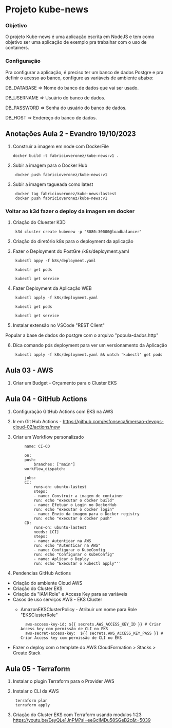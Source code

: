 # Projeto kube-news

### Objetivo
O projeto Kube-news é uma aplicação escrita em NodeJS e tem como objetivo ser uma aplicação de exemplo pra trabalhar com o uso de containers.

### Configuração
Pra configurar a aplicação, é preciso ter um banco de dados Postgre e pra definir o acesso ao banco, configure as variáveis de ambiente abaixo:

DB_DATABASE => Nome do banco de dados que vai ser usado.

DB_USERNAME => Usuário do banco de dados.

DB_PASSWORD => Senha do usuário do banco de dados.

DB_HOST => Endereço do banco de dados.

## Anotações Aula 2 - Evandro 19/10/2023

1.  Construir a imagem em node com DockerFile

        docker build -t fabricioveronez/kube-news:v1 . 

2. Subir a imagem para o Docker Hub

        docker push fabricioveronez/kube-news:v1

3. Subir a imagem tagueada como latest

        docker tag fabricioveronez/kube-news:lastest
        docker push fabricioveronez/kube-news:v1

### Voltar ao k3d fazer o deploy da imagem em docker

1. Criação do Cluester K3D 

        k3d cluster create kubenew -p "8080:30000@loadbalancer"

2. Criação do diretório k8s para o deployment da aplicação

3. Fazer o Deployment do PostGre /k8s/deployment.yaml

        kubectl appy -f k8s/deployment.yaml

        kubectr get pods

        kubectl get service

4. Fazer Deployment da Aplicação WEB

        kubectl apply -f k8s/deployment.yaml

        kubectl get pods

        kubectl get service

5. Instalar extensão no VSCode "REST Client"

Popular a base de dados do postgre com o arquivo "popula-dados.http"

6. Dica comando pós deployment para ver um versionamento da Aplicação

        kubectl apply -f k8s/deployment.yaml && watch 'kubectl' get pods

## Aula 03 - AWS

1. Criar um Budget - Orçamento para o Cluster EKS



## Aula 04 - GitHub Actions

1. Configuração GitHub Actions com EKS na AWS

2. Ir em Git Hub Actions - https://github.com/esfonseca/imersao-devops-cloud-02/actions/new

3. Criar um Workflow personalizado

            name: CI-CD

            on:
            push:
                branches: ["main"]
            workflow_dispatch:

            jobs:
            CI:
                runs-on: ubuntu-lastest
                steps:
                - name: Construir a imagem de container
                run: echo "executar o docker build"
                - name: Efetuar o Login no DockerHub
                run: echo "executar o docker login"
                - name: Envio da imagem para o Docker registry
                run: echo "executar o docker push"
            CD:
                runs-on: ubuntu-lastest
                needs: [CI]
                steps:
                - name: Autenticar na AWS
                run: echo "Autenticar na AWS"
                - name: Configurar o KubeConfig
                run: echo "Configurar o KubeConfig"
                - name: Aplicar o Deploy
                run: echo "Executar o kubectl apply"''

4. Pendencias GitHub Actions

- Criação do ambiente Cloud AWS
- Criação do Cluster EKS
- Criação da "IAM Role" e Access Key para as variáveis
- Casos de uso serviços AWS - EKS Cluster
    - AmazonEKSClusterPolicy - Atribuir um nome para Role "EKSClusterRole"

            aws-access-key-id: ${{ secrets.AWS_ACCESS_KEY_ID }} # Criar Access key com permissão de CLI no EKS
            aws-secret-access-key:  ${{ secrets.AWS_ACCESS_KEY_PASS }} # Criar Access key com permissão de CLI no EKS
- Fazer o deploy com o template do AWS CloudFormation > Stacks > Create Stack

## Aula 05 - Terraform

1. Instalar o plugin Terraform para o Provider AWS

2. Instalar o CLI da AWS

        terraform plan
        terraform apply

3. Criação do Cluster EKS com Terraform usando modulos 1:23 https://youtu.be/EeyQLe1JnPM?si=eeGcIMDu58SGeB2c&t=5039


